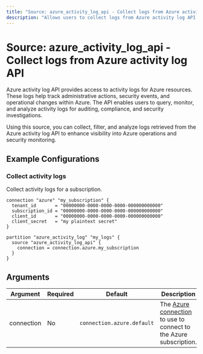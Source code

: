 ```yaml
---
title: "Source: azure_activity_log_api - Collect logs from Azure activity log API"
description: "Allows users to collect logs from Azure activity log API."
---
```


# Source: azure_activity_log_api - Collect logs from Azure activity log API

Azure activity log API provides access to activity logs for Azure resources. These logs help track administrative actions, security events, and operational changes within Azure. The API enables users to query, monitor, and analyze activity logs for auditing, compliance, and security investigations.

Using this source, you can collect, filter, and analyze logs retrieved from the Azure activity log API to enhance visibility into Azure operations and security monitoring.

## Example Configurations

### Collect activity logs

Collect activity logs for a subscription.

```hcl
connection "azure" "my_subscription" {
  tenant_id       = "00000000-0000-0000-0000-000000000000"
  subscription_id = "00000000-0000-0000-0000-000000000000"
  client_id       = "00000000-0000-0000-0000-000000000000"
  client_secret   = "my plaintext secret"
}

partition "azure_activity_log" "my_logs" {
  source "azure_activity_log_api" {
    connection = connection.azure.my_subscription
  }
}
```

## Arguments

| Argument   | Required | Default                    | Description                                                                                                                 |
|------------|----------|----------------------------|-----------------------------------------------------------------------------------------------------------------------------|
| connection | No       | `connection.azure.default` | The [Azure connection](https://hub.tailpipe.io/plugins/turbot/azure#connection-credentials) to use to connect to the Azure subscription. |
